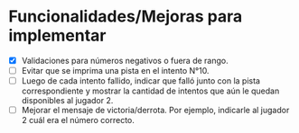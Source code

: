 # Funcionalidades/Mejoras para implementar

-[x] Validaciones para números negativos o fuera de rango.
-[ ] Evitar que se imprima una pista en el intento N°10.
-[ ] Luego de cada intento fallido, indicar que falló junto con la pista correspondiente y mostrar la cantidad de intentos que aún le quedan disponibles al jugador 2.
-[ ] Mejorar el mensaje de victoria/derrota. Por ejemplo, indicarle al jugador 2 cuál era el número correcto. 